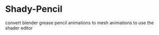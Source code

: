 # Shady-Pencil
convert blender grease pencil animations to mesh animations to use the shader editor
